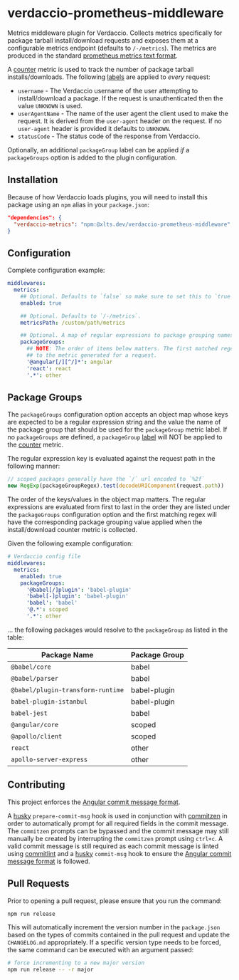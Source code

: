 # verdaccio-prometheus-middleware
Metrics middleware plugin for Verdaccio. Collects metrics specifically for package tarball install/download requests and
exposes them at a configurable metrics endpoint (defaults to `/-/metrics`). The metrics are produced in the standard
[prometheus metrics text format](https://prometheus.io/docs/instrumenting/exposition_formats/#text-format-example).

A [counter](https://prometheus.io/docs/concepts/metric_types/#counter) metric is used to track the number of package
tarball installs/downloads. The following [labels](https://prometheus.io/docs/practices/naming/#labels) are applied to
_every_ request:
- `username` - The Verdaccio username of the user attempting to install/download a package. If the request is
  unauthenticated then the value `UNKNOWN` is used.
- `userAgentName` - The name of the user agent the client used to make the request. It is derived from the `user-agent`
  header on the request. If no `user-agent` header is provided it defaults to `UNKNOWN`.
- `statusCode` - The status code of the response from Verdaccio.

Optionally, an additional `packageGroup` label can be applied *if* a `packageGroups` option is added to the plugin
configuration.

## Installation
Because of how Verdaccio loads plugins, you will need to install this package using an `npm` alias in your `package.json`:
```json
"dependencies": {
  "verdaccio-metrics": "npm:@xlts.dev/verdaccio-prometheus-middleware"
}
```

## Configuration
Complete configuration example:
```yaml
middlewares:
  metrics:
    ## Optional. Defaults to `false` so make sure to set this to `true` if you want to collect metrics.
    enabled: true

    ## Optional. Defaults to `/-/metrics`.
    metricsPath: /custom/path/metrics

    ## Optional. A map of regular expressions to package grouping names.
    packageGroups:
      ## NOTE: The order of items below matters. The first matched regex is the package grouping that will be applied
      ## to the metric generated for a request.
      '@angular[/][^/]*': angular
      'react': react
      '.*': other
```

## Package Groups
The `packageGroups` configuration option accepts an object map whose keys are expected to be a regular expression string
and the value the name of the package group that should be used for the `packageGroup` metric label. If no
`packageGroups` are defined, a `packageGroup` [label](https://prometheus.io/docs/practices/naming/#labels) will NOT be
applied to the [counter](https://prometheus.io/docs/concepts/metric_types/#counter) metric.

The regular expression key is evaluated against the request path in the following manner:
```javascript
// scoped packages generally have the `/` url encoded to `%2f`
new RegExp(packageGroupRegex).test(decodeURIComponent(request.path))
```

The order of the keys/values in the object map matters. The regular expressions are evaluated from first to last in the
order they are listed under the `packageGroups` configuration option and the first matching regex will have the
corresponding package grouping value applied when the install/download counter metric is collected.

Given the following example configuration:
```yaml
# Verdaccio config file
middlewares:
  metrics:
    enabled: true
    packageGroups:
      '@babel[/]plugin': 'babel-plugin'
      'babel[-]plugin': 'babel-plugin'
      'babel': 'babel'
      '@.*': scoped
      '.*': other
```
... the following packages would resolve to the `packageGroup` as listed in the table:

| Package Name                      | Package Group |
|-----------------------------------|---------------|
| `@babel/core`                     | babel         |
| `@babel/parser`                   | babel         |
| `@babel/plugin-transform-runtime` | babel-plugin  |
| `babel-plugin-istanbul`           | babel-plugin  |
| `babel-jest`                      | babel         |
| `@angular/core`                   | scoped        |
| `@apollo/client`                  | scoped        |
| `react`                           | other         |
| `apollo-server-express`           | other         |


## Contributing
This project enforces the [Angular commit message format](https://github.com/angular/angular/blob/13.1.1/CONTRIBUTING.md#-commit-message-format).

A [husky](https://typicode.github.io/husky/#/) `prepare-commit-msg` hook is used in conjunction with
[commitzen](https://github.com/commitizen/cz-cli) in order to automatically prompt for all required fields in the
commit message. The `commitzen` prompts can be bypassed and the commit message may still manually be created by
interrupting the `commitzen` prompt using `ctrl+c`. A valid commit message is still required as each commit message
is linted using [commitlint](https://commitlint.js.org/#/) and a [husky](https://typicode.github.io/husky/#/)
`commit-msg` hook to ensure the [Angular commit message format](https://github.com/angular/angular/blob/13.1.1/CONTRIBUTING.md#-commit-message-format)
is followed.

## Pull Requests
Prior to opening a pull request, please ensure that you run the command:
```bash
npm run release
```
This will automatically increment the version number in the `package.json` based on the types of commits contained in
the pull request and update the `CHANGELOG.md` appropriately. If a specific version type needs to be forced, the same
command can be executed with an argument passed:
```bash
# force incrementing to a new major version
npm run release -- -r major
```
